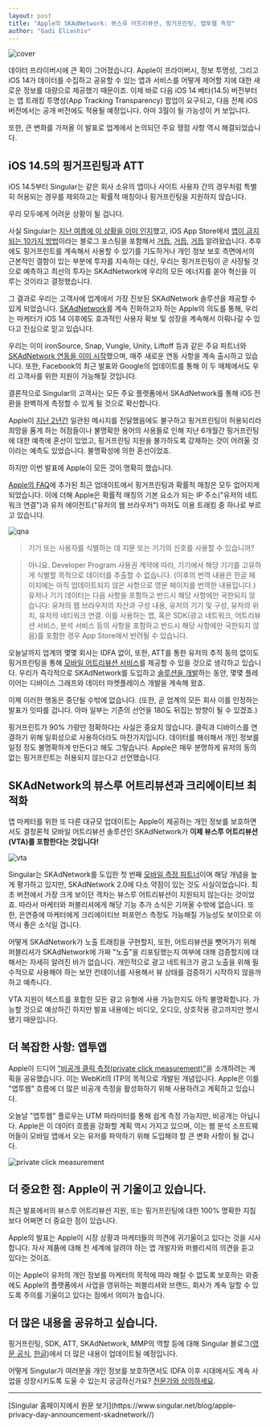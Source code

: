 ```yaml
---
layout: post
title: "Apple의 SKAdNetwork: 뷰스루 어트리뷰션, 핑거프린팅, 앱투웹 측정"
author: "Gadi Eliashiv"
---
```

![cover](https://www.singular.net/wp-content/uploads/2021/01/Apple-on-SKAdNetwork_-View-through-attribution-fingerprinting-and-app-to-web-measurement-3.png)

데이터 프라이버시에 큰 획이 그어졌습니다. Apple이 프라이버시, 정보 투명성, 그리고 iOS 14가 데이터를 수집하고 공유할 수 있는 앱과 서비스를 어떻게 제어할 지에 대한 새로운 정보를 대량으로 제공했기 때문이죠. 이제 바로 다음 iOS 14 베타(14.5) 버전부터는 앱 트래킹 투명성(App Tracking Transparency) 팝업이 요구되고, 다음 전체 iOS 버전에서는 공개 버전에도 적용될 예정입니다. 아마 3월이 될 가능성이 커 보입니다.

또한, 큰 변화를 가져올 이 발표로 업계에서 논의되던 주요 쟁점 사항 역시 해결되었습니다.

## iOS 14.5의 핑거프린팅과 ATT

iOS 14.5부터 Singular는 같은 회사 소유의 앱이나 사이트 사용자 간의 경우처럼 특별히 허용되는 경우를 제외하고는 확률적 매칭이나 핑거프린팅을 지원하지 않습니다.

우리 모두에게 어려운 상황이 될 겁니다.

사실 Singular는 [지난 여름에 이 상황을 이미 인지](https://singularkorea.github.io/2020-06-29/idfa-faq)했고, iOS App Store에서 [앱이 금지되는 10가지 방법](https://www.singular.net/blog/banned-from-app-store/)이라는 블로그 포스팅을 포함해서 [거듭](https://singularkorea.github.io/2020-07-09/ios14-idfa-qa), [거듭](https://www.singular.net/blog/mobile-app-attribution/), [거듭](https://www.singular.net/blog/ios14-mmp/) 알려왔습니다. 추후에도 핑거프린트를 계속해서 사용할 수 있기를 기도하거나 개인 정보 보호 측면에서의 근본적인 결함이 있는 부분에 투자를 지속하는 대신, 우리는 핑거프린팅이 곧 사장될 것으로 예측하고 최선의 투자는 SKAdNetwork에 우리의 모든 에너지를 쏟아 혁신을 이루는 것이라고 결정했습니다.

그 결과로 우리는 고객사에 업계에서 가장 진보된 SKAdNetwork 솔루션을 제공할 수 있게 되었습니다. [SKAdNetwork](https://www.singular.net/blog/what-is-skadnetwork/)를 계속 진화하고자 하는 Apple의 의도를 통해, 우리는 마케터가 iOS 14 이후에도 효과적인 사용자 확보 및 성장을 계속해서 이뤄나갈 수 있다고 진심으로 믿고 있습니다.

우리는 이미 ironSource, Snap, Vungle, Unity, Liftoff 등과 같은 주요 파트너와 [SKAdNetwork 연동을 이미 시작](https://singularkorea.github.io/2020-10-16/skadnetwork-ios-14-initial-partners-announcement)했으며, 매주 새로운 연동 사항을 계속 출시하고 있습니다. 또한, Facebook의 최근 발표와 Google의 업데이트를 통해 이 두 매체에서도 우리 고객사를 위한 지원이 가능해질 것입니다.

결론적으로 Singular의 고객사는 모든 주요 플랫폼에서 SKAdNetwork를 통해 iOS 전환을 완벽하게 측정할 수 있게 될 것으로 확신합니다.

Apple이 [지난 2년간](https://www.singular.net/wp-content/uploads/2020/06/image-6-2048x1117.png) 일관된 메시지를 전달했음에도 불구하고 핑거프린팅이 허용되리라 희망을 품게 하는 허점들이나 불명확한 용어의 사용들로 인해 지난 6개월간 핑거프린팅에 대한 예측에 혼선이 있었고, 핑거프린팅 지원을 불가하도록 강제하는 것이 어려울 것이라는 예측도 있었습니다. 불명확성에 의한 혼선이었죠.

하지만 이번 발표에 Apple이 모든 것이 명확히 했습니다.

[Apple의 FAQ](https://developer.apple.com/kr/app-store/user-privacy-and-data-use/)에 추가된 최근 업데이트에서 핑거프린팅과 확률적 매칭은 모두 없어지게 되었습니다. 이에 더해 Apple은 확률적 매칭의 기본 요소가 되는 IP 주소("유저의 네트워크 연결")과 유저 에이전트("유저의 웹 브라우저") 마저도 이용 트래킹 중 하나로 부르고 있습니다.

![qna](https://www.singular.net/wp-content/uploads/2021/01/Screen-Shot-2021-01-28-at-1.10.28-PM.png)

> 기기 또는 사용자를 식별하는 데 지문 또는 기기의 신호를 사용할 수 있습니까?

> 아니요. Developer Program 사용권 계약에 따라, 기기에서 해당 기기를 고유하게 식별할 목적으로 데이터를 추출할 수 없습니다. (이후의 번역 내용은 한글 페이지에는 아직 업데이트되지 않은 사항으로 영문 페이지를 번역한 내용입니다.) 유저나 기기 데이터는 다음 사항을 포함하고 반드시 해당 사항에만 국한되지 않습니다: 유저의 웹 브라우저의 자산과 구성 내용, 유저의 기기 및 구성, 유저의 위치, 유저의 네티워크 연결. 이를 사용하는 앱, 혹은 SDK(광고 네트워크, 어트리뷰션 서비스, 분석 서비스 등의 사항을 포함하고 반드시 해당 사항에만 국한되지 않음)를 포함한 경우 App Store에서 반려될 수 있습니다.

오늘날까지 업계의 몇몇 회사는 IDFA 없이, 또한, ATT를 통한 유저의 추적 동의 없이도 핑거프린팅을 통해 [모바일 어트리뷰션 서비스](https://www.singular.net/mobile-attribution/)를 제공할 수 있을 것으로 생각하고 있습니다. 우리가 즉각적으로 SKAdNetwork를 도입하고 [솔루션을 개발](https://singularkorea.github.io/2020-06-28/skadnetwork-support)하는 동안, 몇몇 플레이어는 디바이스 그래프와 데이터 마켓플레이스 개발을 계속해 왔죠.

이제 이러한 행동은 중단될 수밖에 없습니다. (또한, 곧 업계의 모든 회사 이를 인정하는 발표가 잇따를 겁니다. 아마 일부는 기존의 선언을 180도 뒤집는 방향이 될 수 있겠죠.)

핑거프린트가 90% 가량만 정확하다는 사실은 중요치 않습니다. 클릭과 디바이스를 연결하기 위해 일회성으로 사용하더라도 마찬가지입니다. 데이터를 해쉬해서 개인 정보를 일정 정도 불명확하게 만든다고 해도 그렇습니다. Apple은 매우 분명하게 유저의 동의 없는 핑거프린트는 허용되지 않는다고 선언했습니다.

## SKAdNetwork의 뷰스루 어트리뷰션과 크리에이티브 최적화

앱 마케터를 위한 또 다른 대규모 업데이트는 Apple이 제공하는 개인 정보를 보호하면서도 결정론적 모바일 어트리뷰션 솔루션인 SKAdNetwork가 **이제 뷰스루 어트리뷰션(VTA)를 포함한다는 것입니다!**

![vta](https://www.singular.net/wp-content/uploads/2021/01/Screen-Shot-2021-01-28-at-1.12.51-PM.png)

Singular는 SKAdNetwork를 도입한 첫 번째 [모바일 측정 파트너](https://www.singular.net/glossary/mobile-measurement-partner-mmp/)이며 해당 개념을 높게 평가하고 있지만, SKAdNetwork 2.0에 다소 약점이 있는 것도 사실이었습니다. 최초 버전에서 가장 크게 보이던 격차는 뷰스루 어트리뷰션이 지원되지 않는다는 것이었죠. 따라서 마케터와 퍼블리셔에게 해당 기능 추가 소식은 기꺼울 수밖에 없습니다. 또한, 은연중에 마케터에게 크리에이티브 퍼포먼스 측정도 가능해질 가능성도 보이므로 이 역시 좋은 소식일 겁니다.

어떻게 SKAdNetwork가 노출 트래킹을 구현할지, 또한, 어트리뷰션을 뺏어가기 위해 퍼블리셔가 SKAdNetwork에 가짜 "노출"을 리포팅했는지 여부에 대해 검증할지에 대해서는 자세히 알려진 바가 없습니다. 개인적으로 광고 네트워크가 광고 노출을 위해 필수적으로 사용해야 하는 보안 컨테이너를 사용해서 뷰 상태를 검증하기 시작하지 않을까 하고 예측니다.

VTA 지원이 텍스트를 포함한 모든 광고 유형에 사용 가능한지도 아직 불명확합니다. 가능할 것으로 예상하긴 하지만 발표 내용에는 비디오, 오디오, 상호작용 광고까지만 명시됐기 때문입니다.

## 더 복잡한 사항: 앱투앱

Apple이 드디어 ["비공개 클릭 측정(private click measurement)"](https://webkit.org/blog/8943/privacy-preserving-ad-click-attribution-for-the-web/)을 소개하려는 계획을 공유했습니다. 이는 WebKit의 ITP의 목적으로 개발된 개념입니다. Apple은 이를 "앱투웹" 흐름에 더 많은 비공개 측정을 활성화하기 위해 사용하려고 계획하고 있습니다.

오늘날 "앱투웹" 플로우는 UTM 파라미터를 통해 쉽게 측정 가능지만, 비공개는 아닙니다. Apple은 이 데이터 흐름을 강화할 계획 역시 가지고 있으며, 이는 웹 분석 소프트웨어들이 모바일 앱에서 오는 유저를 파악하기 위해 도입해야 할 큰 변화 사항이 될 겁니다.

![private click measurement](https://www.singular.net/wp-content/uploads/2021/01/Screen-Shot-2021-01-28-at-1.21.39-PM.png)

## 더 중요한 점: Apple이 귀 기울이고 있습니다.

최근 발표에서의 뷰스루 어트리뷰션 지원, 또는 핑거프린팅에 대한 100% 명확한 지침보다 어쩌면 더 중요한 점이 있습니다.

Apple의 발표는 Apple이 시장 상황과 마케터들의 의견에 귀기울이고 있다는 것을 시사합니다. 자사 제품에 대해 전 세계에 알려야 하는 앱 개발자와 퍼블리셔의 의견을 듣고 있다는 것이죠.

이는 Apple이 유저의 개인 정보를 마케터의 목적에 따라 해칠 수 없도록 보호하는 와중에도 Apple의 플랫폼에서 사업을 영위하는 퍼블리셔와 브랜드, 회사가 계속 일할 수 있도록 주의를 기울이고 있다는 점에서 의미가 높습니다.

## 더 많은 내용을 공유하고 싶습니다.

핑거프린팅, SDK, ATT, SKAdNetwork, MMP의 역할 등에 대해 Singular 블로그([영문 공식](https://www.singular.net/blog/), [한글](https://singularkorea.github.io/))에서 더 많은 내용이 업데이트될 예정입니다.

어떻게 Singular가 여러분을 개인 정보를 보호하면서도 IDFA 이후 시대에서도 계속 사업을 성장시키도록 도울 수 있는지 궁금하신가요? [전문가와 상의하세요](https://www.singular.net/demo/).

<hr>
[Singular 홈페이지에서 원문 보기](https://www.singular.net/blog/apple-privacy-day-announcement-skadnetwork//)
